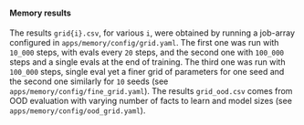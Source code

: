 #### Memory results

The results `grid{i}.csv`, for various `i`, were obtained by running a job-array configured in `apps/memory/config/grid.yaml`.
The first one was run with `10_000` steps, with evals every `20` steps, and the second one with `100_000` steps and a single evals at the end of training.
The third one was run with `100_000` steps, single eval yet a finer grid of parameters for one seed and the second one similarly for `10` seeds (see `apps/memory/config/fine_grid.yaml`).
The results `grid_ood.csv` comes from OOD evaluation with varying number of facts to learn and model sizes (see `apps/memory/config/ood_grid.yaml`).